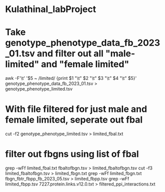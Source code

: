 
# Kulathinal_labProject
# Take genotype_phenotype_data_fb_2023_01.tsv and filter out all "male-limited" and "female limited" 
awk -F'\t' '$5 ~ /limited/ {print $1 "\t" $2 "\t" $3 "\t" $4 "\t" $5}' genotype_phenotype_data_fb_2023_01.tsv > genotype_phenotype_limited.tsv
# With file filtered for just male and female limited, seperate out fbal 
cut -f2 genotype_phenotype_limited.tsv > limited_fbal.txt
# filter out fbgns using list of fbal
grep -wFf limited_fbal.txt fbaltofbgn.tsv > limited_fbaltofbgn.tsv
cut -f3 limited_fbaltofbgn.tsv > limited_fbgn.txt
grep -wFf limited_fbgn.txt fbgn_fbtr_fbpp_fb_2023_05.tsv > limited_fbpp.tsv
grep -wFf limited_fbpp.tsv 7227.protein.links.v12.0.txt > filtered_ppi_interactions.txt
